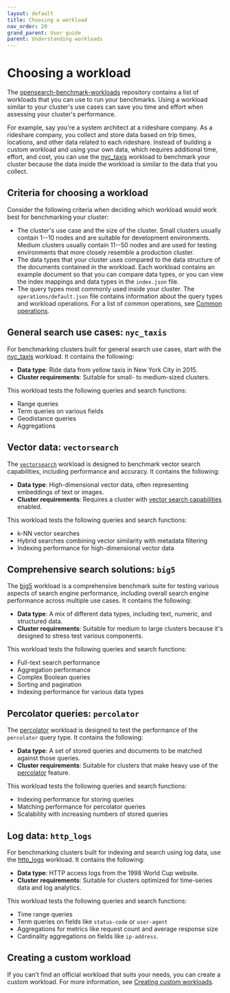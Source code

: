 ```yaml
---
layout: default
title: Choosing a workload
nav_order: 20
grand_parent: User guide
parent: Understanding workloads
---
```


# Choosing a workload

The [opensearch-benchmark-workloads](https://github.com/opensearch-project/opensearch-benchmark-workloads) repository contains a list of workloads that you can use to run your benchmarks. Using a workload similar to your cluster's use cases can save you time and effort when assessing your cluster's performance. 

For example, say you're a system architect at a rideshare company. As a rideshare company, you collect and store data based on trip times, locations, and other data related to each rideshare. Instead of building a custom workload and using your own data, which requires additional time, effort, and cost, you can use the [nyc_taxis](https://github.com/opensearch-project/opensearch-benchmark-workloads/tree/main/nyc_taxis) workload to benchmark your cluster because the data inside the workload is similar to the data that you collect. 

## Criteria for choosing a workload

Consider the following criteria when deciding which workload would work best for benchmarking your cluster:

- The cluster's use case and the size of the cluster. Small clusters usually contain 1--10 nodes and are suitable for development environments. Medium clusters usually contain 11--50 nodes and are used for testing environments that more closely resemble a production cluster. 
- The data types that your cluster uses compared to the data structure of the documents contained in the workload. Each workload contains an example document so that you can compare data types, or you can view the index mappings and data types in the `index.json` file.
- The query types most commonly used inside your cluster. The `operations/default.json` file contains information about the query types and workload operations. For a list of common operations, see [Common operations]({{site.url}}{{site.baseurl}}/benchmark/user-guide/understanding-workloads/common-operations/).

## General search use cases: `nyc_taxis`

For benchmarking clusters built for general search use cases, start with the [nyc_taxis](https://github.com/opensearch-project/opensearch-benchmark-workloads/tree/main/nyc_taxis) workload. It contains the following:

- **Data type**: Ride data from yellow taxis in New York City in 2015.
- **Cluster requirements**: Suitable for small- to medium-sized clusters.

This workload tests the following queries and search functions:

- Range queries
- Term queries on various fields
- Geodistance queries
- Aggregations

## Vector data: `vectorsearch`

The [`vectorsearch`](https://github.com/opensearch-project/opensearch-benchmark-workloads/tree/main/vectorsearch) workload is designed to benchmark vector search capabilities, including performance and accuracy. It contains the following:

- **Data type**: High-dimensional vector data, often representing embeddings of text or images.
- **Cluster requirements**: Requires a cluster with [vector search capabilities]({{site.url}}{{site.baseurl}}/vector-search/) enabled.

This workload tests the following queries and search functions:

- k-NN vector searches
- Hybrid searches combining vector similarity with metadata filtering
- Indexing performance for high-dimensional vector data

## Comprehensive search solutions: `big5`

The [big5](https://github.com/opensearch-project/opensearch-benchmark-workloads/tree/main/big5) workload is a comprehensive benchmark suite for testing various aspects of search engine performance, including overall search engine performance across multiple use cases. It contains the following:

- **Data type**: A mix of different data types, including text, numeric, and structured data.
- **Cluster requirements**: Suitable for medium to large clusters because it's designed to stress test various components.

This workload tests the following queries and search functions:

- Full-text search performance
- Aggregation performance
- Complex Boolean queries
- Sorting and pagination
- Indexing performance for various data types

## Percolator queries: `percolator`

The [percolator](https://github.com/opensearch-project/opensearch-benchmark-workloads/tree/main/percolator) workload is designed to test the performance of the `percolator` query type. It contains the following:

- **Data type**: A set of stored queries and documents to be matched against those queries.
- **Cluster requirements**: Suitable for clusters that make heavy use of the [percolator]({{site.url}}{{site.baseurl}}/mappings/supported-field-types/percolator/) feature.

This workload tests the following queries and search functions:

- Indexing performance for storing queries
- Matching performance for percolator queries
- Scalability with increasing numbers of stored queries

## Log data: `http_logs`

For benchmarking clusters built for indexing and search using log data, use the [http_logs](https://github.com/opensearch-project/opensearch-benchmark-workloads/tree/main/http_logs) workload. It contains the following:

- **Data type**: HTTP access logs from the 1998 World Cup website.
- **Cluster requirements**: Suitable for clusters optimized for time-series data and log analytics.

This workload tests the following queries and search functions:

- Time range queries
- Term queries on fields like `status-code` or `user-agent`
- Aggregations for metrics like request count and average response size
- Cardinality aggregations on fields like `ip-address`.

## Creating a custom workload

If you can't find an official workload that suits your needs, you can create a custom workload. For more information, see [Creating custom workloads]({{site.url}}{{site.baseurl}}/benchmark/user-guide/working-with-workloads/creating-custom-workloads/).
